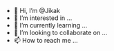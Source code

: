 - 👋 Hi, I’m @Jikak
- 👀 I’m interested in ...
- 🌱 I’m currently learning ...
- 💞️ I’m looking to collaborate on ...
- 📫 How to reach me ...

<!---
Jikak/Jikak is a ✨ special ✨ repository because its `README.md` (this file) appears on your GitHub profile.
You can click the Preview link to take a look at your changes.
--->
